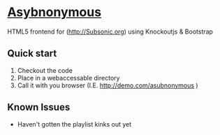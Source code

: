 # [Asybnonymous](https://github.com/analogrithems/asubnonymous)

HTML5 frontend for (http://Subsonic.org) using Knockoutjs & Bootstrap


## Quick start

1. Checkout the code 
2. Place in a webaccessable directory
3. Call it with you browser (I.E. http://demo.com/asubnonymous )


## Known Issues

* Haven't gotten the playlist kinks out yet
